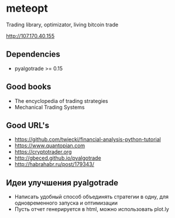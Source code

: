 meteopt
=======

Trading library, optimizator, living bitcoin trade

http://107.170.40.155

Dependencies
------------

* pyalgotrade >= 0.15

Good books
----------

* The encyclopedia of trading strategies
* Mechanical Trading Systems

Good URL's
----------

* https://github.com/twiecki/financial-analysis-python-tutorial
* https://www.quantopian.com
* https://cryptotrader.org
* http://gbeced.github.io/pyalgotrade
* http://habrahabr.ru/post/179343/

Идеи улучшения pyalgotrade
--------------------------

* Написать удобный способ объединять стратегии в одну, для одновременного запуска и оптимизации
* Пусть отчет генерируется в html, можно использовать plot.ly
